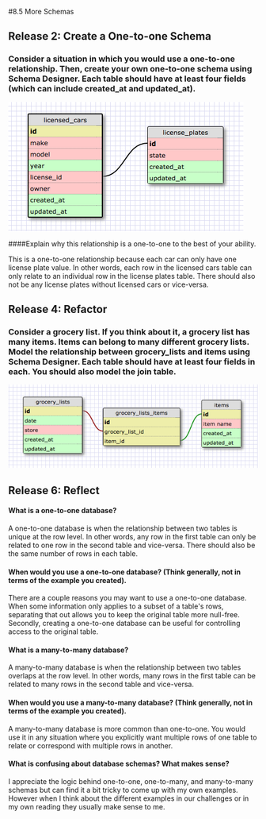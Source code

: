 #8.5 More Schemas

## Release 2: Create a One-to-one Schema

### Consider a situation in which you would use a one-to-one relationship. Then, create your own one-to-one schema using Schema Designer. Each table should have at least four fields (which can include created_at and updated_at).

![one-to-one relationship](imgs/one-to-one.png)

####Explain why this relationship is a one-to-one to the best of your ability.

This is a one-to-one relationship because each car can only have one license plate value. In other words, each row in the licensed cars table can only relate to an individual row in the license plates table. There should also not be any license plates without licensed cars or vice-versa.

## Release 4: Refactor

### Consider a grocery list. If you think about it, a grocery list has many items. Items can belong to many different grocery lists. Model the relationship between grocery_lists and items using Schema Designer. Each table should have at least four fields in each. You should also model the join table.

![grocery list example](imgs/many-to-many.png)

## Release 6: Reflect

#### What is a one-to-one database?

A one-to-one database is when the relationship between two tables is unique at the row level. In other words, any row in the first table can only be related to one row in the second table and vice-versa. There should also be the same number of rows in each table.

#### When would you use a one-to-one database? (Think generally, not in terms of the example you created).

There are a couple reasons you may want to use a one-to-one database. When some information only applies to a subset of a table's rows, separating that out allows you to keep the original table more null-free. Secondly, creating a one-to-one database can be useful for controlling access to the original table.

#### What is a many-to-many database?

A many-to-many database is when the relationship between two tables overlaps at the row level. In other words, many rows in the first table can be related to many rows in the second table and vice-versa.

#### When would you use a many-to-many database? (Think generally, not in terms of the example you created).

A many-to-many database is more common than one-to-one. You would use it in any situation where you explicitly want multiple rows of one table to relate or correspond with multiple rows in another.

#### What is confusing about database schemas? What makes sense?

I appreciate the logic behind one-to-one, one-to-many, and many-to-many schemas but can find it a bit tricky to come up with my own examples. However when I think about  the different examples in our challenges or in my own reading they usually make sense to me.

